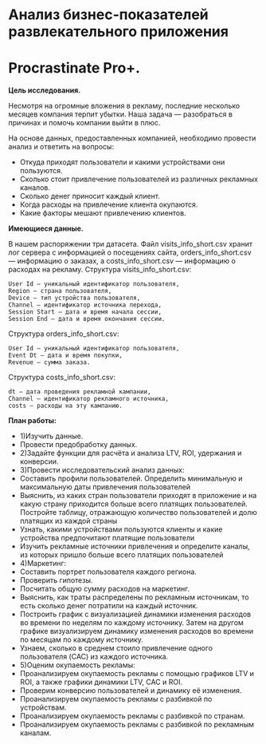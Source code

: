 # Анализ бизнес-показателей развлекательного приложения 
# Procrastinate Pro+.

**Цель исследования.**

Несмотря на огромные вложения в рекламу, последние несколько месяцев компания терпит убытки. Наша задача — разобраться в причинах и помочь компании выйти в плюс.

На основе данных, предоставленных компанией, необходимо провести анализ и ответить на вопросы:

- Откуда приходят пользователи и какими устройствами они пользуются.
- Сколько стоит привлечение пользователей из различных рекламных каналов.
- Сколько денег приносит каждый клиент.
- Когда расходы на привлечение клиента окупаются.
- Какие факторы мешают привлечению клиентов.

**Имеющиеся данные.**

В нашем распоряжении три датасета. Файл visits_info_short.csv хранит лог сервера с информацией о посещениях сайта, orders_info_short.csv — информацию о заказах, а costs_info_short.csv — информацию о расходах на рекламу.
Структура visits_info_short.csv:

    User Id — уникальный идентификатор пользователя,
    Region — страна пользователя,
    Device — тип устройства пользователя,
    Channel — идентификатор источника перехода,
    Session Start — дата и время начала сессии,
    Session End — дата и время окончания сессии.

Структура orders_info_short.csv:

    User Id — уникальный идентификатор пользователя,
    Event Dt — дата и время покупки,
    Revenue — сумма заказа.

Структура costs_info_short.csv:

    dt — дата проведения рекламной кампании,
    Channel — идентификатор рекламного источника,
    costs — расходы на эту кампанию.

**План работы:**
- 1)Изучить данные.
 - Провести предобработку данных.
- 2)Задайте функции для расчёта и анализа LTV, ROI, удержания и конверсии.
- 3)Провести исследовательский анализ данных:
 - Составить профили пользователей. Определить минимальную и максимальную даты привлечения пользователей
 - Выяснить, из каких стран пользователи приходят в приложение и на какую страну приходится больше всего платящих пользователей. Постройте таблицу, отражающую количество пользователей и долю платящих из каждой страны
 - Узнать, какими устройствами пользуются клиенты и какие устройства предпочитают платящие пользователи
 - Изучить рекламные источники привлечения и определите каналы, из которых пришло больше всего платящих пользователей
- 4)Маркетинг:
 - Составить портрет пользователя каждого региона.
 - Проверить гипотезы.
 - Посчитать общую сумму расходов на маркетинг.
 - Выяснить, как траты распределены по рекламным источникам, то есть сколько денег потратили на каждый источник.
 - Построить график с визуализацией динамики изменения расходов во времени по неделям по каждому источнику. Затем на другом графике визуализируем динамику изменения расходов во времени по месяцам по каждому источнику.
 - Узнаем, сколько в среднем стоило привлечение одного пользователя (CAC) из каждого источника.
- 5)Оценим окупаемость рекламы:
 - Проанализируем окупаемость рекламы c помощью графиков LTV и ROI, а также графики динамики LTV, CAC и ROI.
 - Проверим конверсию пользователей и динамику её изменения.
 - Проанализируем окупаемость рекламы с разбивкой по устройствам.
 - Проанализируем окупаемость рекламы с разбивкой по странам.
 - Проанализируем окупаемость рекламы с разбивкой по рекламным каналам.
